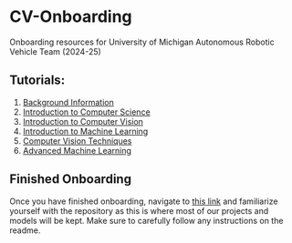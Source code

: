 # CV-Onboarding
Onboarding resources for University of Michigan Autonomous Robotic Vehicle Team (2024-25)

## Tutorials:
1. [Background Information](/Introduction/background_info.md)
2. [Introduction to Computer Science](/Introduction/cs_intro.md)
3. [Introduction to Computer Vision](/Introduction/cv_intro.md)
4. [Introduction to Machine Learning](/Machine_Learning/ml_intro.md)
5. [Computer Vision Techniques](/CV_Techniques/cv_advanced.md)
6. [Advanced Machine Learning](/Machine_Learning/ml_advanced.md)

## Finished Onboarding
Once you have finished onboarding, navigate to [this link](https://github.com/umigv/UMARV-CV-ScenePerception) and familiarize yourself with the repository as this is where most of our projects and models will be kept. Make sure to carefully follow any instructions on the readme.

